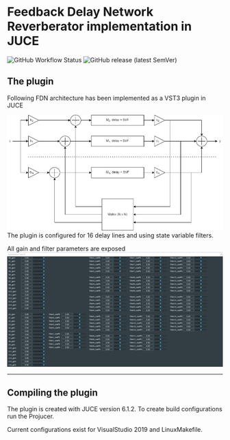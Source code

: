 # Feedback Delay Network Reverberator implementation in JUCE
![GitHub Workflow Status](https://img.shields.io/github/workflow/status/VoggLyster/Reverberator/Build%20plugin)
![GitHub release (latest SemVer)](https://img.shields.io/github/v/release/VoggLyster/Reverberator)

## The plugin

Following FDN architecture has been implemented as a VST3 plugin in JUCE

![FDN architecture diagram](./images/FDN.png)
The plugin is configured for 16 delay lines and using state variable filters.

All gain and filter parameters are exposed
![FDN GUI](./images/pluginGUIFull.png)

---
## Compiling the plugin
The plugin is created with JUCE version 6.1.2. 
To create build configurations run the Projucer.

Current configurations exist for VisualStudio 2019 and LinuxMakefile.
